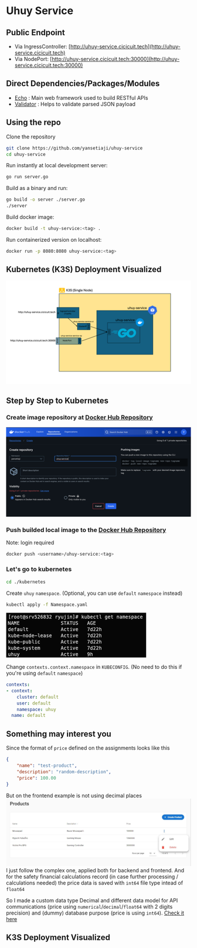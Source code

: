 # Uhuy Service

## Public Endpoint

- Via IngressController: [http://uhuy-service.cicicuit.tech](http://uhuy-service.cicicuit.tech)
- Via NodePort: [http://uhuy-service.cicicuit.tech:30000](http://uhuy-service.cicicuit.tech:30000)

## Direct Dependencies/Packages/Modules

- [Echo](github.com/labstack/echo/v4) : Main web framework used to build RESTful APIs
- [Validator](github.com/go-playground/validator/v10) : Helps to validate parsed JSON payload

## Using the repo

Clone the repository

```bash
git clone https://github.com/yansetiaji/uhuy-service
cd uhuy-service
```

Run instantly at local development server:

```bash
go run server.go
```

Build as a binary and run:

```bash
go build -o server ./server.go
./server
```

Build docker image:

```bash
docker build -t uhuy-service:<tag> .
```

Run containerized version on localhost:

```bash
docker run -p 8080:8080 uhuy-service:<tag>
```

## Kubernetes (K3S) Deployment Visualized

![K3S Go](./docs-assets/k3s_go.png)

## Step by Step to Kubernetes

### Create image repository at [Docker Hub Repository](https://hub.docker.com)

![Create yansetiaji/uhuy-service repo](./docs-assets/create_docker_repo_uhuy-service.png)

### Push builded local image to the [Docker Hub Repository](https://hub.docker.com)

Note: login required

```bash
docker push <username>/uhuy-service:<tag>
```

### Let's go to kubernetes

```bash
cd ./kubernetes
```

Create `uhuy` `namespace`. (Optional, you can use `default` `namespace` instead)

```bash
kubectl apply -f Namespace.yaml
```

![kubectl get namespace](./docs-assets/ss_namespace.png)

Change `contexts.context.namespace` in `KUBECONFIG`. (No need to do this if you're using `default` `namespace`)

```yaml
contexts:
- context:
    cluster: default
    user: default
    namespace: uhuy
  name: default
```

## Something may interest you

Since the format of `price` defined on the assignments looks like this

```json
{
    "name": "test-product",
    "description": "random-description",
    "price": 100.00
}
```

But on the frontend example is not using decimal places
![Table Example](./docs-assets/Simple%20Table.JPG)
I just follow the complex one, applied both for backend and frontend. And for the safety financial calculations record (in case further processing / calculations needed) the price data is saved with `int64` file type intead of `float64`

So I made a custom data type Decimal and different data model for API communications (price using `numerical`/`decimal`/`float64` with 2 digits precision) and (dummy) database purpose (price is using `int64`). [Check it here](https://github.com/yansetiaji/uhuy-service/blob/d57c744df458b48f01bcc9ca33956ec22ccaeb32/server.go#L15-L54)

## K3S Deployment Visualized
